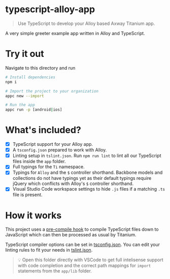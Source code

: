 # typescript-alloy-app

> Use TypeScript to develop your Alloy based Axway Titanium app.

A very simple greeter example app written in Alloy and TypeScript.

# Try it out

Navigate to this directory and run

```bash
# Install dependencies
npm i

# Import the project to your organization
appc new --import

# Run the app
appc run -p [android|ios]
```

# What's included?
- [x] TypeScript support for your Alloy app.
- [x] A `tsconfig.json` prepared to work with Alloy.
- [x] Linting setup in `tslint.json`. Run `npm run lint` to lint all our TypeScript files inside the `app` folder.
- [x] Full typings for the `Ti` namespace.
- [x] Typings for `Alloy` and the `$` controller shorthand. Backbone models and collections do not have typings yet as their default typings require jQuery which conflicts with Alloy's `$` controller shorthand.
- [x] Visual Studio Code workspace settings to hide `.js` files if a matching `.ts` file is present.

# How it works

This project uses a [pre-compile hook](hooks/pre-compile.js) to compile TypeScript files down to JavaScript which can then be processed as usual by Titanium.

TypeScript compiler options can be set in [tsconfig.json](tsconfig.json). You can edit your linting rules to fit your needs in [tslint.json](tslint.json).

> :bulb: Open this folder directly with VSCode to get full intelisense support with code completion and the correct path mappings for `import` statements from the `app/lib` folder.
